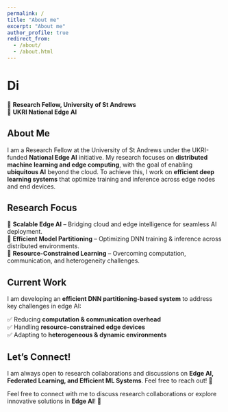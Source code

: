 ```yaml
---
permalink: /
title: "About me"
excerpt: "About me"
author_profile: true
redirect_from:
  - /about/
  - /about.html
---
```


# **Di**  
🚀 **Research Fellow, University of St Andrews**  
🔬 **UKRI National Edge AI**  

## **About Me**  
I am a Research Fellow at the University of St Andrews under the UKRI-funded **National Edge AI** initiative. My research focuses on **distributed machine learning and edge computing**, with the goal of enabling **ubiquitous AI** beyond the cloud. To achieve this, I work on **efficient deep learning systems** that optimize training and inference across edge nodes and end devices.  

## **Research Focus**  
🔹 **Scalable Edge AI** – Bridging cloud and edge intelligence for seamless AI deployment.  
🔹 **Efficient Model Partitioning** – Optimizing DNN training & inference across distributed environments.  
🔹 **Resource-Constrained Learning** – Overcoming computation, communication, and heterogeneity challenges.  

## **Current Work**  
I am developing an **efficient DNN partitioning-based system** to address key challenges in edge AI:  

✅ Reducing **computation & communication overhead**  
✅ Handling **resource-constrained edge devices**  
✅ Adapting to **heterogeneous & dynamic environments**  

## **Let’s Connect!**  
I am always open to research collaborations and discussions on **Edge AI, Federated Learning, and Efficient ML Systems**. Feel free to reach out! 🚀  

Feel free to connect with me to discuss research collaborations or explore innovative solutions in **Edge AI**! 🚀 
